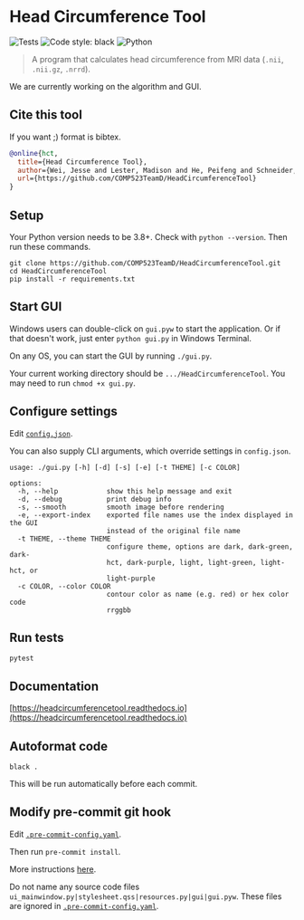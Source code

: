 # Head Circumference Tool

![Tests](https://github.com/COMP523TeamD/HeadCircumferenceTool/actions/workflows/tests.yml/badge.svg)
![Code style: black](https://img.shields.io/badge/code%20style-black-000000.svg)
![Python](https://img.shields.io/badge/python-3670A0?style=plastic&logo=python&logoColor=ffdd54)

> A program that calculates head circumference from MRI data (`.nii`, `.nii.gz`, `.nrrd`).

We are currently working on the algorithm and GUI.

## Cite this tool

If you want ;) format is bibtex.

```bibtex
@online{hct,
  title={Head Circumference Tool},
  author={Wei, Jesse and Lester, Madison and He, Peifeng and Schneider, Eric and Styner, Martin},
  url={https://github.com/COMP523TeamD/HeadCircumferenceTool}
}
```

## Setup

Your Python version needs to be 3.8+. Check with `python --version`. Then run these commands.

```text
git clone https://github.com/COMP523TeamD/HeadCircumferenceTool.git
cd HeadCircumferenceTool
pip install -r requirements.txt
```

## Start GUI

Windows users can double-click on `gui.pyw` to start the application. Or if that doesn't work, just enter `python gui.py` in Windows Terminal.

On any OS, you can start the GUI by running `./gui.py`.

Your current working directory should be `.../HeadCircumferenceTool`.
You may need to run `chmod +x gui.py`.

## Configure settings

Edit [`config.json`](config.json).

You can also supply CLI arguments, which override settings in `config.json`.

```text
usage: ./gui.py [-h] [-d] [-s] [-e] [-t THEME] [-c COLOR]

options:
  -h, --help            show this help message and exit
  -d, --debug           print debug info
  -s, --smooth          smooth image before rendering
  -e, --export-index    exported file names use the index displayed in the GUI
                        instead of the original file name
  -t THEME, --theme THEME
                        configure theme, options are dark, dark-green, dark-
                        hct, dark-purple, light, light-green, light-hct, or
                        light-purple
  -c COLOR, --color COLOR
                        contour color as name (e.g. red) or hex color code
                        rrggbb
```

## Run tests

`pytest`

## Documentation

[https://headcircumferencetool.readthedocs.io](https://headcircumferencetool.readthedocs.io)

## Autoformat code

`black .`

This will be run automatically before each commit.

## Modify pre-commit git hook

Edit [`.pre-commit-config.yaml`](.pre-commit-config.yaml).

Then run `pre-commit install`.

More instructions [here](https://pre-commit.com).

Do not name any source code files `ui_mainwindow.py|stylesheet.qss|resources.py|gui|gui.pyw`.
These files are ignored in [`.pre-commit-config.yaml`](.pre-commit-config.yaml).
